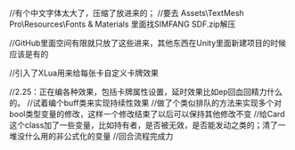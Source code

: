 //有个中文字体太大了，压缩了放进来的；
//要去 Assets\TextMesh Pro\Resources\Fonts & Materials 里面找SIMFANG SDF.zip解压

//GitHub里面空间有限就只放了这些进来，其他东西在Unity里面新建项目的时候应该是有的

//引入了XLua用来给每张卡自定义卡牌效果

//2.25：正在编各种效果，包括卡牌属性设置，延时效果比如ep回血回精力什么的。
//试着编个buff类来实现持续性效果
//做了个类似排队的方法来实现多个对bool类型变量的修改，这样一个修改结束了以后可以保持其他修改不变
//给Card这个class加了一些变量，比如持有者，是否被无效，是否能发动之类的；清了一堆没什么用的非公式化的变量
//回合流程完成力
